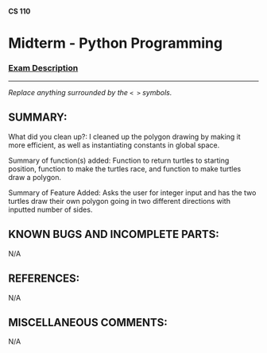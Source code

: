 #### CS 110
# Midterm - Python Programming

### [Exam Description](https://docs.google.com/document/d/1c1j_6Azpwm9PJxT0t_hh1RmgpwQ9Bv7b7AcSu75aPxk/edit?usp=sharing)

***

_Replace anything surrounded by the `< >` symbols._

## SUMMARY:
What did you clean up?: I cleaned up the polygon drawing by making it more efficient, as well as instantiating constants in global space.

Summary of function(s) added: Function to return turtles to starting position, function to make the turtles race, and function to make turtles draw a polygon.

Summary of Feature Added: Asks the user for integer input and has the two turtles draw their own polygon going in two different directions with inputted number of sides.

## KNOWN BUGS AND INCOMPLETE PARTS:
N/A

## REFERENCES:
N/A

## MISCELLANEOUS COMMENTS:
N/A
